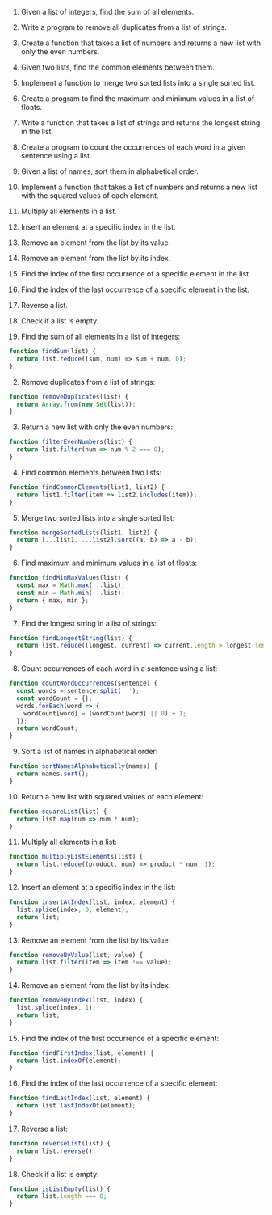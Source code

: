 
1. Given a list of integers, find the sum of all elements.
2. Write a program to remove all duplicates from a list of strings.
3. Create a function that takes a list of numbers and returns a new list with only the even numbers.
4. Given two lists, find the common elements between them.
5. Implement a function to merge two sorted lists into a single sorted list.
6. Create a program to find the maximum and minimum values in a list of floats.
7. Write a function that takes a list of strings and returns the longest string in the list.
8. Create a program to count the occurrences of each word in a given sentence using a list.
9. Given a list of names, sort them in alphabetical order.
10. Implement a function that takes a list of numbers and returns a new list with the squared values of each element.
12. Multiply all elements in a list.
13. Insert an element at a specific index in the list.
14. Remove an element from the list by its value.
15. Remove an element from the list by its index.
16. Find the index of the first occurrence of a specific element in the list.
17. Find the index of the last occurrence of a specific element in the list.
18. Reverse a list.
20. Check if a list is empty.


1. Find the sum of all elements in a list of integers:
```javascript
function findSum(list) {
  return list.reduce((sum, num) => sum + num, 0);
}
```

2. Remove duplicates from a list of strings:
```javascript
function removeDuplicates(list) {
  return Array.from(new Set(list));
}
```

3. Return a new list with only the even numbers:
```javascript
function filterEvenNumbers(list) {
  return list.filter(num => num % 2 === 0);
}
```

4. Find common elements between two lists:
```javascript
function findCommonElements(list1, list2) {
  return list1.filter(item => list2.includes(item));
}
```

5. Merge two sorted lists into a single sorted list:
```javascript
function mergeSortedLists(list1, list2) {
  return [...list1, ...list2].sort((a, b) => a - b);
}
```

6. Find maximum and minimum values in a list of floats:
```javascript
function findMinMaxValues(list) {
  const max = Math.max(...list);
  const min = Math.min(...list);
  return { max, min };
}
```

7. Find the longest string in a list of strings:
```javascript
function findLongestString(list) {
  return list.reduce((longest, current) => current.length > longest.length ? current : longest, '');
}
```

8. Count occurrences of each word in a sentence using a list:
```javascript
function countWordOccurrences(sentence) {
  const words = sentence.split(' ');
  const wordCount = {};
  words.forEach(word => {
    wordCount[word] = (wordCount[word] || 0) + 1;
  });
  return wordCount;
}
```

9. Sort a list of names in alphabetical order:
```javascript
function sortNamesAlphabetically(names) {
  return names.sort();
}
```

10. Return a new list with squared values of each element:
```javascript
function squareList(list) {
  return list.map(num => num * num);
}
```

11. Multiply all elements in a list:
```javascript
function multiplyListElements(list) {
  return list.reduce((product, num) => product * num, 1);
}
```

12. Insert an element at a specific index in the list:
```javascript
function insertAtIndex(list, index, element) {
  list.splice(index, 0, element);
  return list;
}
```

13. Remove an element from the list by its value:
```javascript
function removeByValue(list, value) {
  return list.filter(item => item !== value);
}
```

14. Remove an element from the list by its index:
```javascript
function removeByIndex(list, index) {
  list.splice(index, 1);
  return list;
}
```

15. Find the index of the first occurrence of a specific element:
```javascript
function findFirstIndex(list, element) {
  return list.indexOf(element);
}
```

16. Find the index of the last occurrence of a specific element:
```javascript
function findLastIndex(list, element) {
  return list.lastIndexOf(element);
}
```

17. Reverse a list:
```javascript
function reverseList(list) {
  return list.reverse();
}
```

18. Check if a list is empty:
```javascript
function isListEmpty(list) {
  return list.length === 0;
}
```
